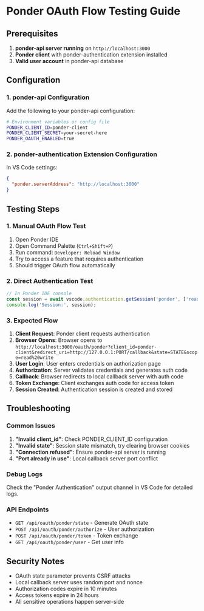 # Ponder OAuth Flow Testing Guide

## Prerequisites

1. **ponder-api server running** on `http://localhost:3000`
2. **Ponder client** with ponder-authentication extension installed
3. **Valid user account** in ponder-api database

## Configuration

### 1. ponder-api Configuration

Add the following to your ponder-api configuration:

```bash
# Environment variables or config file
PONDER_CLIENT_ID=ponder-client
PONDER_CLIENT_SECRET=your-secret-here
PONDER_OAUTH_ENABLED=true
```

### 2. ponder-authentication Extension Configuration

In VS Code settings:

```json
{
  "ponder.serverAddress": "http://localhost:3000"
}
```

## Testing Steps

### 1. Manual OAuth Flow Test

1. Open Ponder IDE
2. Open Command Palette (`Ctrl+Shift+P`)
3. Run command: `Developer: Reload Window`
4. Try to access a feature that requires authentication
5. Should trigger OAuth flow automatically

### 2. Direct Authentication Test

```typescript
// In Ponder IDE console
const session = await vscode.authentication.getSession('ponder', ['read', 'write'], { createIfNone: true });
console.log('Session:', session);
```

### 3. Expected Flow

1. **Client Request**: Ponder client requests authentication
2. **Browser Opens**: Browser opens to `http://localhost:3000/oauth/ponder?client_id=ponder-client&redirect_uri=http://127.0.0.1:PORT/callback&state=STATE&scope=read%20write`
3. **User Login**: User enters credentials on authorization page
4. **Authorization**: Server validates credentials and generates auth code
5. **Callback**: Browser redirects to local callback server with auth code
6. **Token Exchange**: Client exchanges auth code for access token
7. **Session Created**: Authentication session is created and stored

## Troubleshooting

### Common Issues

1. **"Invalid client_id"**: Check PONDER_CLIENT_ID configuration
2. **"Invalid state"**: Session state mismatch, try clearing browser cookies
3. **"Connection refused"**: Ensure ponder-api server is running
4. **"Port already in use"**: Local callback server port conflict

### Debug Logs

Check the "Ponder Authentication" output channel in VS Code for detailed logs.

### API Endpoints

- `GET /api/oauth/ponder/state` - Generate OAuth state
- `POST /api/oauth/ponder/authorize` - User authorization
- `POST /api/oauth/ponder/token` - Token exchange
- `GET /api/oauth/ponder/user` - Get user info

## Security Notes

- OAuth state parameter prevents CSRF attacks
- Local callback server uses random port and nonce
- Authorization codes expire in 10 minutes
- Access tokens expire in 24 hours
- All sensitive operations happen server-side
